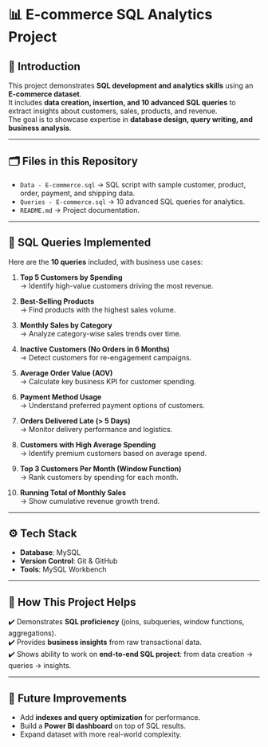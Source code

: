 # 📊 E-commerce SQL Analytics Project

## 📌 Introduction  
This project demonstrates **SQL development and analytics skills** using an **E-commerce dataset**.  
It includes **data creation, insertion, and 10 advanced SQL queries** to extract insights about customers, sales, products, and revenue.  
The goal is to showcase expertise in **database design, query writing, and business analysis**.

---

## 🗂️ Files in this Repository  
- `Data - E-commerce.sql` → SQL script with sample customer, product, order, payment, and shipping data.  
- `Queries - E-commerce.sql` → 10 advanced SQL queries for analytics.  
- `README.md` → Project documentation.  

---

## 📝 SQL Queries Implemented  

Here are the **10 queries** included, with business use cases:

1. **Top 5 Customers by Spending**  
   → Identify high-value customers driving the most revenue.  

2. **Best-Selling Products**  
   → Find products with the highest sales volume.  

3. **Monthly Sales by Category**  
   → Analyze category-wise sales trends over time.  

4. **Inactive Customers (No Orders in 6 Months)**  
   → Detect customers for re-engagement campaigns.  

5. **Average Order Value (AOV)**  
   → Calculate key business KPI for customer spending.  

6. **Payment Method Usage**  
   → Understand preferred payment options of customers.  

7. **Orders Delivered Late (> 5 Days)**  
   → Monitor delivery performance and logistics.  

8. **Customers with High Average Spending**  
   → Identify premium customers based on average spend.  

9. **Top 3 Customers Per Month (Window Function)**  
   → Rank customers by spending for each month.  

10. **Running Total of Monthly Sales**  
    → Show cumulative revenue growth trend.  

---

## ⚙️ Tech Stack  
- **Database**: MySQL  
- **Version Control**: Git & GitHub  
- **Tools**: MySQL Workbench 

---

## 🚀 How This Project Helps  
✔️ Demonstrates **SQL proficiency** (joins, subqueries, window functions, aggregations).  
✔️ Provides **business insights** from raw transactional data.  
✔️ Shows ability to work on **end-to-end SQL project**: from data creation → queries → insights.  

---

## 📌 Future Improvements  
- Add **indexes and query optimization** for performance.  
- Build a **Power BI dashboard** on top of SQL results.  
- Expand dataset with more real-world complexity.  

